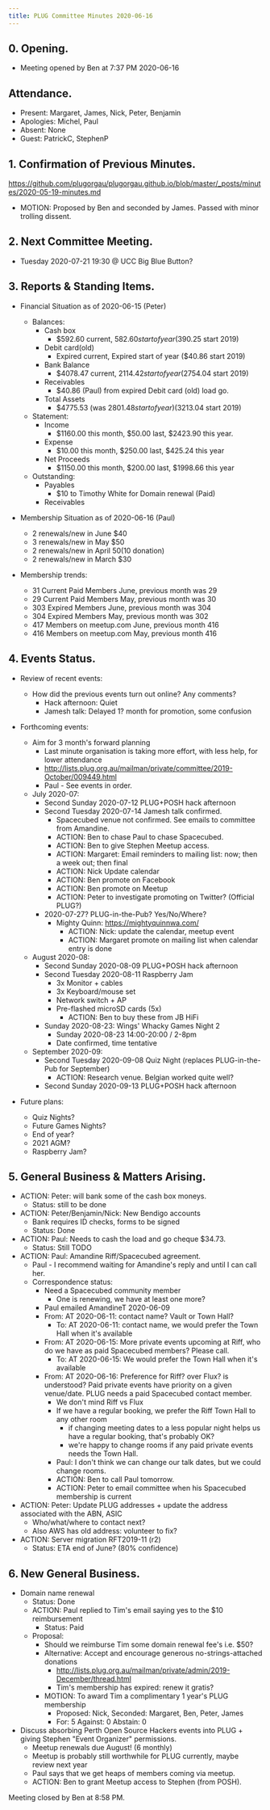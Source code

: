 ```yaml
---
title: PLUG Committee Minutes 2020-06-16
---
```


## 0. Opening.
* Meeting opened by Ben at 7:37 PM 2020-06-16

## Attendance.
* Present: Margaret, James, Nick, Peter, Benjamin
* Apologies: Michel, Paul
* Absent: None
* Guest: PatrickC, StephenP

## 1. Confirmation of Previous Minutes.
https://github.com/plugorgau/plugorgau.github.io/blob/master/_posts/minutes/2020-05-19-minutes.md
  * MOTION: Proposed by Ben and seconded by James. Passed with minor trolling dissent.
 
## 2. Next Committee Meeting.
* Tuesday 2020-07-21 19:30 @ UCC Big Blue Button?

## 3. Reports & Standing Items.
* Financial Situation as of 2020-06-15 (Peter)
  * Balances:
    * Cash box
      * $592.60 current, $582.60 start of year ($390.25 start 2019)
    * Debit card(old)
      * Expired current, Expired start of year ($40.86  start 2019)
    * Bank Balance
      * $4078.47 current, $2114.42 start of year ($2754.04 start 2019)
    * Receivables
      * $40.86 (Paul) from expired Debit card (old) load go.
    * Total Assets
      * $4775.53 (was $2801.48 start of year) ($3213.04 start 2019)
  * Statement:
    * Income
      * $1160.00 this month, $50.00 last, $2423.90 this year.
    * Expense
      * $10.00 this month, $250.00 last, $425.24 this year
    * Net Proceeds
      * $1150.00 this month, $200.00 last, $1998.66 this year
  * Outstanding:
      * Payables
        * $10 to Timothy White for Domain renewal (Paid)
      * Receivables

* Membership Situation as of 2020-06-16 (Paul)
  * 2 renewals/new in June $40
  * 3 renewals/new in May $50
  * 2 renewals/new in April $50 ($10 donation)
  * 2 renewals/new in March $30
* Membership trends:
  * 31  Current Paid Members June, previous month was 29
  * 29  Current Paid Members May, previous month was 30
  * 303 Expired Members June, previous month was 304
  * 304 Expired Members May, previous month was 302
  * 417 Members on meetup.com June, previous month 416
  * 416 Members on meetup.com May, previous month 416

## 4. Events Status.
* Review of recent events:
  * How did the previous events turn out online? Any comments?
    * Hack afternoon: Quiet
    * Jamesh talk: Delayed 1? month for promotion, some confusion

* Forthcoming events:
  * Aim for 3 month's forward planning
    * Last minute organisation is taking more effort, with less help, for lower attendance
    * http://lists.plug.org.au/mailman/private/committee/2019-October/009449.html
    * Paul - See events in order.
  * July 2020-07:
    * Second Sunday 2020-07-12 PLUG+POSH hack afternoon
    * Second Tuesday 2020-07-14 Jamesh talk confirmed.
      * Spacecubed venue not confirmed. See emails to committee from Amandine.
      * ACTION: Ben to chase Paul to chase Spacecubed.
      * ACTION: Ben to give Stephen Meetup access.
      * ACTION: Margaret: Email reminders to mailing list: now; then a week out; then final
      * ACTION: Nick Update calendar
      * ACTION: Ben promote on Facebook
      * ACTION: Ben promote on Meetup
      * ACTION: Peter to investigate promoting on Twitter? (Official PLUG?)
    * 2020-07-27? PLUG-in-the-Pub? Yes/No/Where?
      * Mighty Quinn: https://mightyquinnwa.com/
        * ACTION: Nick: update the calendar, meetup event
        * ACTION: Margaret promote on mailing list when calendar entry is done
  * August 2020-08:
    * Second Sunday 2020-08-09 PLUG+POSH hack afternoon
    * Second Tuesday 2020-08-11 Raspberry Jam
      * 3x Monitor + cables
      * 3x Keyboard/mouse set
      * Network switch + AP
      * Pre-flashed microSD cards (5x)
        * ACTION: Ben to buy these from JB HiFi
    * Sunday 2020-08-23: Wings' Whacky Games Night 2
      * Sunday 2020-08-23 14:00-20:00 / 2-8pm
      * Date confirmed, time tentative
  * September 2020-09:
    * Second Tuesday 2020-09-08 Quiz Night (replaces PLUG-in-the-Pub for September)
        * ACTION: Research venue. Belgian worked quite well?
    * Second Sunday 2020-09-13 PLUG+POSH hack afternoon
* Future plans:
  * Quiz Nights?
  * Future Games Nights?
  * End of year?
  * 2021 AGM?
  * Raspberry Jam?

## 5. General Business & Matters Arising.
* ACTION: Peter: will bank some of the cash box moneys.
  * Status: still to be done
* ACTION: Peter/Benjamin/Nick: New Bendigo accounts
  * Bank requires ID checks, forms to be signed
  * Status: Done
* ACTION: Paul: Needs to cash the load and go cheque $34.73.
  * Status: Still TODO
* ACTION: Paul: Amandine Riff/Spacecubed agreement.
   * Paul - I recommend waiting for Amandine's reply and until I can call her.
  * Correspondence status:
    * Need a Spacecubed community member
      * One is renewing, we have at least one more?
    * Paul emailed AmandineT 2020-06-09
    * From: AT 2020-06-11: contact name? Vault or Town Hall?
      * To: AT 2020-06-11: contact name, we would prefer the Town Hall when it's available
    * From: AT 2020-06-15: More private events upcoming at Riff, who do we have as paid Spacecubed members? Please call.
      * To: AT 2020-06-15: We would prefer the Town Hall when it's available
    * From: AT 2020-06-16: Preference for Riff? over Flux? is understood? Paid private events have priority on a given venue/date. PLUG needs a paid Spacecubed contact member.
      * We don't mind Riff vs Flux
      * If we have a regular booking, we prefer the Riff Town Hall to any other room
        * if changing meeting dates to a less popular night helps us have a regular booking, that's probably OK?
        * we're happy to change rooms if any paid private events needs the Town Hall.
      * Paul: I don't think we can change our talk dates, but we could change rooms.
      * ACTION: Ben to call Paul tomorrow.
      * ACTION: Peter to email committee when his Spacecubed membership is current
* ACTION: Peter: Update PLUG addresses + update the address associated with the ABN, ASIC
  * Who/what/where to contact next?
  * Also AWS has old address: volunteer to fix?
* ACTION: Server migration RFT2019-11 (r2)
  * Status: ETA end of June? (80% confidence)

## 6. New General Business.
* Domain name renewal
  * Status: Done
  * ACTION: Paul replied to Tim's email saying yes to the $10 reimbursement
    * Status: Paid
  * Proposal:
    * Should we reimburse Tim some domain renewal fee's i.e. $50?
    * Alternative: Accept and encourage generous no-strings-attached donations
      * http://lists.plug.org.au/mailman/private/admin/2019-December/thread.html
      * Tim's membership has expired: renew it gratis?
    * MOTION: To award Tim a complimentary 1 year's PLUG membership
      * Proposed: Nick, Seconded: Margaret, Ben, Peter, James
      * For: 5 Against: 0 Abstain: 0
* Discuss absorbing Perth Open Source Hackers events into PLUG + giving Stephen "Event Organizer" permissions.
  * Meetup renewals due August! (6 monthly)
  * Meetup is probably still worthwhile for PLUG currently, maybe review next year
  * Paul says that we get heaps of members coming via meetup.
  * ACTION: Ben to grant Meetup access to Stephen (from POSH).

Meeting closed by Ben at 8:58 PM.
